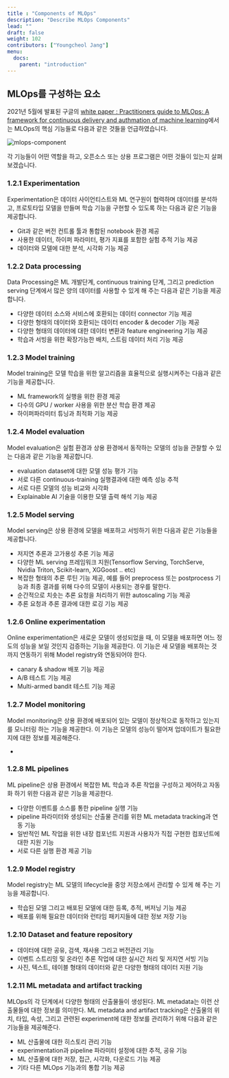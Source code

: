 ```yaml
---
title : "Components of MLOps"
description: "Describe MLOps Components"
lead: ""
draft: false
weight: 102
contributors: ["Youngcheol Jang"]
menu:
  docs:
    parent: "introduction"
---
```


## MLOps를 구성하는 요소

 2021년 5월에 발표된 구글의 [white paper : Practitioners guide to MLOps: A framework for continuous delivery and authmation of machine learning](https://services.google.com/fh/files/misc/practitioners_guide_to_mlops_whitepaper.pdf)에서는 MLOps의 핵심 기능들로 다음과 같은 것들을 언급하였습니다.

<img src="/images/docs/introduction/mlops-component.png" title="mlops-component"/>

 각 기능들이 어떤 역할을 하고, 오픈소스 또는 상용 프로그램은 어떤 것들이 있는지 살펴보겠습니다.

### 1.2.1 Experimentation

 Experimentation은 데이터 사이언티스트와 ML 연구원이 협력하며 데이터를 분석하고, 프로토타입 모델을 만들며 학습 기능을 구현할 수 있도록 하는 다음과 같은 기능을 제공합니다.

- Git과 같은 버전 컨트롤 툴과 통합된 notebook 환경 제공
- 사용한 데이터, 하이퍼 파라미터, 평가 지표를 포함한 실험 추적 기능 제공
- 데이터와 모델에 대한 분석, 시각화 기능 제공

### 1.2.2 Data processing

 Data Processing은 ML 개발단계, continuous training 단계, 그리고 prediction serving 단계에서 많은 양의 데이터를 사용할 수 있게 해 주는 다음과 같은 기능을 제공합니다.

- 다양한 데이터 소스와 서비스에 호환되는 데이터 connector 기능 제공
- 다양한 형태의 데이터와 호환되는 데이터 encoder & decoder 기능 제공
- 다양한 형태의 데이터에 대한 데이터 변환과 feature engineering 기능 제공
- 학습과 서빙을 위한 확장가능한 배치, 스트림 데이터 처리 기능 제공

### 1.2.3 Model training

 Model training은 모델 학습을 위한 알고리즘을 효율적으로 실행시켜주는 다음과 같은 기능을 제공합니다.

- ML framework의 실행을 위한 환경 제공
- 다수의 GPU / worker 사용을 위한 분산 학습 환경 제공
- 하이퍼파라미터 튜닝과 최적화 기능 제공

### 1.2.4 Model evaluation

 Model evaluation은 실험 환경과 상용 환경에서 동작하는 모델의 성능을 관찰할 수 있는 다음과 같은 기능을 제공합니다.

- evaluation dataset에 대한 모델 성능 평가 기능
- 서로 다른 continuous-training 실행결과에 대한 예측 성능 추적
- 서로 다른 모델의 성능 비교와 시각화
- Explainable AI 기술을 이용한 모델 출력 해석 기능 제공

### 1.2.5 Model serving

 Model serving은 상용 환경에 모델을 배포하고 서빙하기 위한 다음과 같은 기능들을 제공합니다.

- 저지연 추론과 고가용성 추론 기능 제공
- 다양한 ML serving 프레임워크 지원(Tensorflow Serving, TorchServe, Nvidia Triton, Scikit-learn, XGGoost .. etc)
- 복잡한 형태의 추론 루틴 기능 제공, 예를 들어 preprocess 또는 postprocess 기능과 최종 결과를 위해 다수의 모델이 사용되는 경우를 말한다.
- 순간적으로 치솟는 추론 요청을 처리하기 위한 autoscaling 기능 제공
- 추론 요청과 추론 결과에 대한 로깅 기능 제공

### 1.2.6 Online experimentation

 Online experimentation은 새로운 모델이 생성되었을 때, 이 모델을 배포하면 어느 정도의 성능을 보일 것인지 검증하는 기능을 제공한다. 이 기능은 새 모델을 배포하는 것 까지 연동하기 위해 Model registry와 연동되어야 한다.

- canary & shadow 배포 기능 제공
- A/B 테스트 기능 제공
- Multi-armed bandit 테스트 기능 제공

### 1.2.7 Model monitoring

 Model monitoring은 상용 환경에 배포되어 있는 모델이 정상적으로 동작하고 있는지를 모니터링 하는 기능을 제공한다. 이 기능은 모델의 성능이 떨어져 업데이트가 필요한지에 대한 정보를 제공해준다.

-

### 1.2.8 ML pipelines

 ML pipeline은 상용 환경에서 복잡한 ML 학습과 추론 작업을 구성하고 제어하고 자동화 하기 위한 다음과 같은 기능을 제공한다.

- 다양한 이벤트를 소스를 통한 pipeline 실행 기능
- pipeline 파라미터와 생성되는 산출물 관리를 위한 ML metadata tracking과 연동 기능
- 일반적인 ML 작업을 위한 내장 컴포넌트 지원과 사용자가 직접 구현한 컴포넌트에 대한 지원 기능
- 서로 다른 실행 환경 제공 기능

### 1.2.9 Model registry

 Model registry는 ML 모델의 lifecycle을 중앙 저장소에서 관리할 수 있게 해 주는 기능을 제공합니다.

- 학습된 모델 그리고 배포된 모델에 대한 등록, 추적, 버저닝 기능 제공
- 배포를 위해 필요한 데이터와 런타임 패키지들에 대한 정보 저장 기능

### 1.2.10 Dataset and feature repository

- 데이터에 대한 공유, 검색, 재사용 그리고 버전관리 기능
- 이벤트 스트리밍 및 온라인 추론 작업에 대한 실시간 처리 및 저지연 서빙 기능
- 사진, 텍스트, 테이블 형태의 데이터와 같은 다양한 형태의 데이터 지원 기능

### 1.2.11 ML metadata and artifact tracking

 MLOps의 각 단계에서 다양한 형태의 산출물들이 생성된다. ML metadata는 이런 산출물들에 대한 정보를 의미한다. ML metadata and artifact tracking은 산출물의  위치, 타입, 속성, 그리고 관련된 experiment에 대한 정보를 관리하기 위해 다음과 같은 기능들을 제공해준다.

- ML 산출물에 대한 히스토리 관리 기능
- experimentation과 pipeline 파라미터 설정에 대한 추적, 공유 기능
- ML 산출물에 대한 저장, 접근, 시각화, 다운로드 기능 제공
- 기타 다른 MLOps 기능과의 통합 기능 제공
